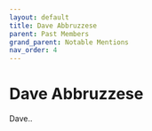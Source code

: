 ```yaml
---
layout: default
title: Dave Abbruzzese
parent: Past Members
grand_parent: Notable Mentions
nav_order: 4
---
```


# Dave Abbruzzese

Dave..
